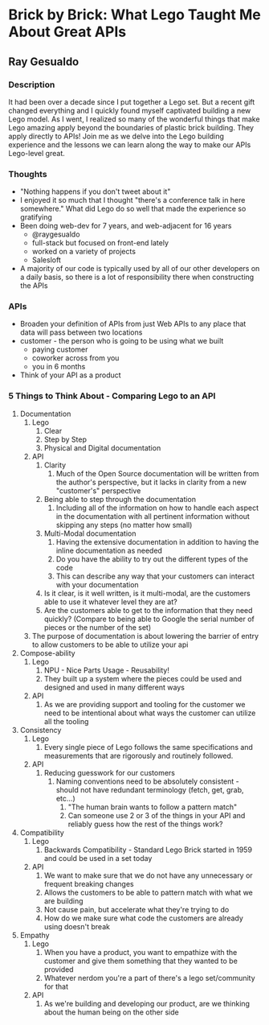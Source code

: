 # Brick by Brick: What Lego Taught Me About Great APIs

## Ray Gesualdo

### Description

It had been over a decade since I put together a Lego set. But a recent gift changed everything and I quickly found myself captivated building a new Lego model. As I went, I realized so many of the wonderful things that make Lego amazing apply beyond the boundaries of plastic brick building. They apply directly to APIs! Join me as we delve into the Lego building experience and the lessons we can learn along the way to make our APIs Lego-level great.

### Thoughts

- "Nothing happens if you don't tweet about it"
- I enjoyed it so much that I thought "there's a conference talk in here somewhere." What did Lego do so well that made the experience so gratifying
- Been doing web-dev for 7 years, and web-adjacent for 16 years
  - @raygesualdo
  - full-stack but focused on front-end lately
  - worked on a variety of projects
  - Salesloft
- A majority of our code is typically used by all of our other developers on a daily basis, so there is a lot of responsibility there when constructing the APIs

### APIs

- Broaden your definition of APIs from just Web APIs to any place that data will pass between two locations
- customer - the person who is going to be using what we built
  - paying customer
  - coworker across from you
  - you in 6 months
- Think of your API as a product

### 5 Things to Think About - Comparing Lego to an API

1. Documentation
   1. Lego
      1. Clear
      2. Step by Step
      3. Physical and Digital documentation
   2. API
      1. Clarity
         1. Much of the Open Source documentation will be written from the author's perspective, but it lacks in clarity from a new "customer's" perspective
      2. Being able to step through the documentation
         1. Including all of the information on how to handle each aspect in the documentation with all pertinent information without skipping any steps (no matter how small)
      3. Multi-Modal documentation
         1. Having the extensive documentation in addition to having the inline documentation as needed
         2. Do you have the ability to try out the different types of the code
         3. This can describe any way that your customers can interact with your documentation
      4. Is it clear, is it well written, is it multi-modal, are the customers able to use it whatever level they are at?
      5. Are the customers able to get to the information that they need quickly? (Compare to being able to Google the serial number of pieces or the number of the set)
   3. The purpose of documentation is about lowering the barrier of entry to allow customers to be able to utilize your api
2. Compose-ability
   1. Lego
      1. NPU - Nice Parts Usage - Reusability!
      2. They built up a system where the pieces could be used and designed and used in many different ways
   2. API
      1. As we are providing support and tooling for the customer we need to be intentional about what ways the customer can utilize all the tooling
3. Consistency
   1. Lego
      1. Every single piece of Lego follows the same specifications and measurements that are rigorously and routinely followed.
   2. API
      1. Reducing guesswork for our customers
         1. Naming conventions need to be absolutely consistent - should not have redundant terminology (fetch, get, grab, etc...)
            1. "The human brain wants to follow a pattern match"
            2. Can someone use 2 or 3 of the things in your API and reliably guess how the rest of the things work?
4. Compatibility
   1. Lego
      1. Backwards Compatibility - Standard Lego Brick started in 1959 and could be used in a set today
   2. API
      1. We want to make sure that we do not have any unnecessary or frequent breaking changes
      2. Allows the customers to be able to pattern match with what we are building
      3. Not cause pain, but accelerate what they're trying to do
      4. How do we make sure what code the customers are already using doesn't break
5. Empathy
   1. Lego
      1. When you have a product, you want to empathize with the customer and give them something that they wanted to be provided
      2. Whatever nerdom you're a part of there's a lego set/community for that
   2. API
      1. As we're building and developing our product, are we thinking about the human being on the other side
